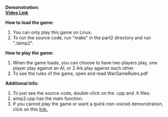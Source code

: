 **Demonstration:**  
**[Video Link](https://youtu.be/ughgZE257xE)**

**How to load the game:**  
1. You can only play this game on Linux.  
2. To run the source code, run "make" in the part2 directory and run "./aimp2".  

**How to play the game:**  
1. When the game loads, you can choose to have two players play, one player play against an AI, or 2 AIs play against each other.  
2. To see the rules of the game, open and read WarGameRules.pdf  

**Additional Info:**  
1. To just see the source code, double-click on the .cpp and .h files.  
2. aimp2.cpp has the main function.  
3. If you cannot play the game or want a quick non-voiced demonstration, click on this [link.](https://youtu.be/IoLtzn0I-rE)  
